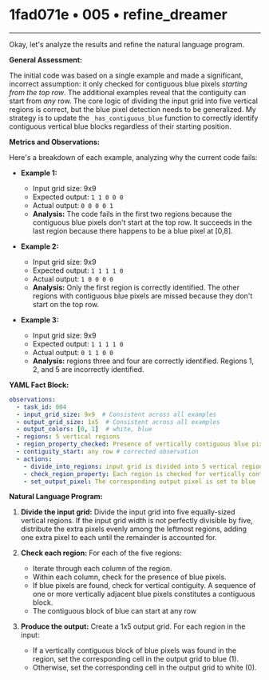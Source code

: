 # 1fad071e • 005 • refine_dreamer

---
Okay, let's analyze the results and refine the natural language program.

**General Assessment:**

The initial code was based on a single example and made a significant, incorrect assumption: it only checked for contiguous blue pixels *starting from the top row*. The additional examples reveal that the contiguity can start from *any* row. The core logic of dividing the input grid into five vertical regions is correct, but the blue pixel detection needs to be generalized. My strategy is to update the `_has_contiguous_blue` function to correctly identify contiguous vertical blue blocks regardless of their starting position.

**Metrics and Observations:**

Here's a breakdown of each example, analyzing why the current code fails:

*   **Example 1:**
    *   Input grid size: 9x9
    *   Expected output: `1 1 0 0 0`
    *   Actual output: `0 0 0 0 1`
    *   **Analysis:** The code fails in the first two regions because the contiguous blue pixels don't start at the top row. It succeeds in the last region because there happens to be a blue pixel at [0,8].

*   **Example 2:**
    *   Input grid size: 9x9
    *   Expected output: `1 1 1 1 0`
    *   Actual output: `1 0 0 0 0`
    *   **Analysis:** Only the first region is correctly identified. The other regions with contiguous blue pixels are missed because they don't start on the top row.

*   **Example 3:**
    *   Input grid size: 9x9
    *   Expected output: `1 1 1 1 0`
    *   Actual output: `0 1 1 0 0`
    *   **Analysis:** regions three and four are correctly identified. Regions 1, 2, and 5 are incorrectly identified.

**YAML Fact Block:**

```yaml
observations:
  - task_id: 004
  - input_grid_size: 9x9  # Consistent across all examples
  - output_grid_size: 1x5  # Consistent across all examples
  - output_colors: [0, 1]  # white, blue
  - regions: 5 vertical regions
  - region_property_checked: Presence of vertically contiguous blue pixels
  - contiguity_start: any row # corrected observation
  - actions:
    - divide_into_regions: input grid is divided into 5 vertical regions
    - check_region_property: Each region is checked for vertically contiguous blue pixels.
    - set_output_pixel: The corresponding output pixel is set to blue (1) if the property is true, otherwise white (0).
```

**Natural Language Program:**

1.  **Divide the input grid:** Divide the input grid into five equally-sized vertical regions. If the input grid width is not perfectly divisible by five, distribute the extra pixels evenly among the leftmost regions, adding one extra pixel to each until the remainder is accounted for.

2.  **Check each region:** For each of the five regions:
    *   Iterate through each column of the region.
    *   Within each column, check for the presence of blue pixels.
    *   If blue pixels are found, check for vertical contiguity. A sequence of one or more vertically adjacent blue pixels constitutes a contiguous block.
    *  The contiguous block of blue can start at any row

3.  **Produce the output:** Create a 1x5 output grid. For each region in the input:
    *   If a vertically contiguous block of blue pixels was found in the region, set the corresponding cell in the output grid to blue (1).
    *   Otherwise, set the corresponding cell in the output grid to white (0).

